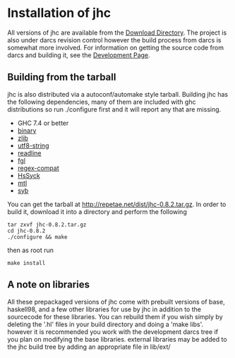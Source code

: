 Installation of jhc
===================

All versions of jhc are available from the
[Download Directory](http://repetae.net/dist/). The project is
also under darcs revision control however the build process from darcs is
somewhat more involved. For information on getting the source code from darcs
and building it, see the [Development Page](development.shtml).

Building from the tarball
-------------------------

jhc is also distributed via a autoconf/automake style tarball. Building jhc
has the following dependencies, many of them are included with ghc
distributions so run ./configure first and it will report any that are missing.

 * GHC 7.4 or better
 * [binary](http://hackage.haskell.org/cgi-bin/hackage-scripts/package/binary)
 * [zlib](http://hackage.haskell.org/cgi-bin/hackage-scripts/package/zlib)
 * [utf8-string](http://hackage.haskell.org/cgi-bin/hackage-scripts/package/utf8-string)
 * [readline](http://hackage.haskell.org/cgi-bin/hackage-scripts/package/readline)
 * [fgl](http://hackage.haskell.org/cgi-bin/hackage-scripts/package/fgl)
 * [regex-compat](http://hackage.haskell.org/cgi-bin/hackage-scripts/package/regex-compat)
 * [HsSyck](http://hackage.haskell.org/cgi-bin/hackage-scripts/package/HsSyck)
 * [mtl](http://hackage.haskell.org/cgi-bin/hackage-scripts/package/mtl)
 * [syb](http://hackage.haskell.org/cgi-bin/hackage-scripts/package/syb)

You can get the tarball
at <http://repetae.net/dist/jhc-0.8.2.tar.gz>. In order
to build it, download it into a directory and perform the following

    tar zxvf jhc-0.8.2.tar.gz
    cd jhc-0.8.2
    ./configure && make

then as root run

    make install


A note on libraries
-------------------

All these prepackaged versions of jhc come with prebuilt versions of base,
haskell98, and a few other libraries for use by jhc in addition to the
sourcecode for these libraries. You can rebuild them if you wish simply by
deleting the '.hl' files in your build directory and doing a 'make libs'.
however it is recommended you work with the development darcs tree if you plan
on modifying the base libraries. external libraries may be added to the jhc
build tree by adding an appropriate file in lib/ext/
